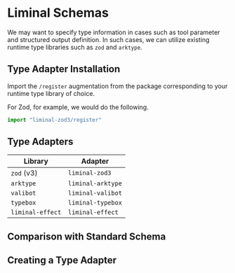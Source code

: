 # Liminal Schemas

We may want to specify type information in cases such as tool parameter and
structured output definition. In such cases, we can utilize existing runtime
type libraries such as `zod` and `arktype`.

## Type Adapter Installation

Import the `/register` augmentation from the package corresponding to your
runtime type library of choice.

For Zod, for example, we would do the following.

```ts
import "liminal-zod3/register"
```

## Type Adapters

| Library          | Adapter           |
| ---------------- | ----------------- |
| `zod` (v3)       | `liminal-zod3`    |
| `arktype`        | `liminal-arktype` |
| `valibot`        | `liminal-valibot` |
| `typebox`        | `liminal-typebox` |
| `liminal-effect` | `liminal-effect`  |

## Comparison with Standard Schema

## Creating a Type Adapter
